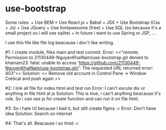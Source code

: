 # use-bootstrap
Some rules:
    + Use BEM
    + Use React.js + Babel + JSX
    + Use Bootstrap (Css + Js)
    + Use JQuery
    + Use fontawesome (free)
    + Use SQL (so because it's a small project so i will use sqlite)
    + In future i want to use Spring or JSP, ...

I use this file like file log beacause i don't like writing.

#1: I create module, files main and test commit.
Error: <<"remote: Permission to 21130449-NguyenKhaiNam/use-bootstrap.git denied to khainam23.
fatal: unable to access 'https://github.com/21130449-NguyenKhaiNam/use-bootstrap.git/': The requested URL returned error: 403">>
Solution: << Remove old account in Control Pane -> Window Cretical and push again >>

#2: I link all file for index.html and test run
Error: I can't excute div or anything in file html at js
Solution: This is true, i can't anything beacause it's rule. So i can use js for create function and can run it on file html.

#3: So i hate UI because i bad it, but still create figma :<
Error: Don't have idea
Solution: Search on internet

#4: That's all. Beacause i so tired :<